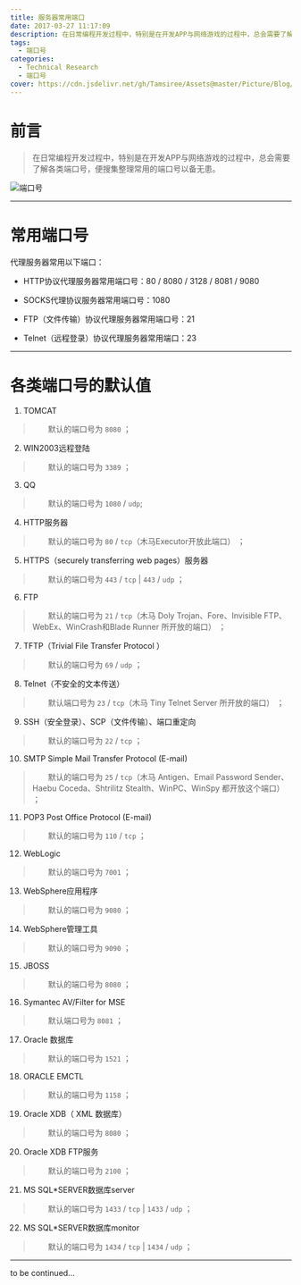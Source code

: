 ```yaml
---
title: 服务器常用端口
date: 2017-03-27 11:17:09
description: 在日常编程开发过程中，特别是在开发APP与网络游戏的过程中，总会需要了解各类端口号，便搜集整理常用的端口号以备无患。
tags:
  - 端口号
categories:
  - Technical Research
  - 端口号
cover: https://cdn.jsdelivr.net/gh/Tamsiree/Assets@master/Picture/Blog/Cover/t01f417ffb1a0a1184d.jpg
---
```


# 前言
> 在日常编程开发过程中，特别是在开发APP与网络游戏的过程中，总会需要了解各类端口号，便搜集整理常用的端口号以备无患。

![端口号](https://cdn.jsdelivr.net/gh/Tamsiree/Assets@master/Picture/code-wallpaper-16.jpg)

---

# 常用端口号

代理服务器常用以下端口：

* HTTP协议代理服务器常用端口号：80 / 8080 / 3128 / 8081 / 9080

* SOCKS代理协议服务器常用端口号：1080

* FTP（文件传输）协议代理服务器常用端口号：21

* Telnet（远程登录）协议代理服务器常用端口：23

---

# 各类端口号的默认值

1. TOMCAT  
> 　　默认的端口号为 `8080` ；

2. WIN2003远程登陆  
> 　　默认的端口号为 `3389` ；

3. QQ  
> 　　默认的端口号为 `1080` / `udp`;

4. HTTP服务器  
> 　　默认的端口号为 `80` / `tcp`（木马Executor开放此端口） ；

5. HTTPS（securely transferring web pages）服务器  
> 　　默认的端口号为 `443` / `tcp` | `443` / `udp` ；

6. FTP  
> 　　默认的端口号为 `21` / `tcp`（木马 Doly Trojan、Fore、Invisible FTP、WebEx、WinCrash和Blade Runner 所开放的端口） ；

7. TFTP（Trivial File Transfer Protocol ）  
> 　　默认的端口号为 `69` / `udp` ；

8. Telnet（不安全的文本传送）  
> 　　默认端口号为 `23` / `tcp`（木马 Tiny Telnet Server 所开放的端口） ；

9. SSH（安全登录）、SCP（文件传输）、端口重定向  
> 　　默认的端口号为 `22` / `tcp` ；

10. SMTP Simple Mail Transfer Protocol (E-mail)  
> 　　默认的端口号为 `25` / `tcp`（木马 Antigen、Email Password Sender、Haebu Coceda、Shtrilitz Stealth、WinPC、WinSpy 都开放这个端口） ；

11. POP3 Post Office Protocol (E-mail)   
> 　　默认的端口号为 `110` / `tcp` ；

12. WebLogic  
> 　　默认的端口号为 `7001` ；

13. WebSphere应用程序  
> 　　默认的端口号为 `9080` ；

14. WebSphere管理工具  
> 　　默认的端口号为 `9090` ；

15. JBOSS  
> 　　默认的端口号为 `8080` ；

16. Symantec AV/Filter for MSE   
> 　　默认端口号为 `8081` ；

17. Oracle 数据库  
> 　　默认的端口号为 `1521` ；

18. ORACLE EMCTL  
> 　　默认的端口号为 `1158` ；

19. Oracle XDB（ XML 数据库）  
> 　　默认的端口号为 `8080` ；

20. Oracle XDB FTP服务  
> 　　默认的端口号为 `2100` ；

21. MS SQL*SERVER数据库server  
> 　　默认的端口号为 `1433` / `tcp` | `1433` / `udp` ；

22. MS SQL*SERVER数据库monitor  
> 　　默认的端口号为 `1434` / `tcp` | `1434` / `udp` ；


---
to be continued...